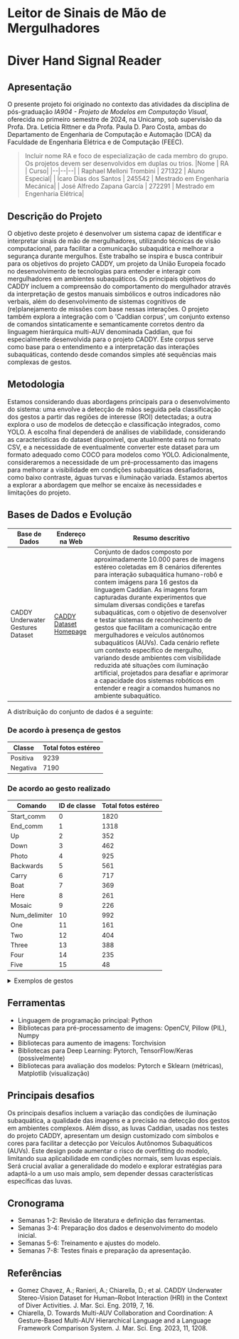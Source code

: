 # Leitor de Sinais de Mão de Mergulhadores
# Diver Hand Signal Reader

## Apresentação

O presente projeto foi originado no contexto das atividades da disciplina de pós-graduação *IA904 - Projeto de Modelos em Computação Visual*, oferecida no primeiro semestre de 2024, na Unicamp, sob supervisão da Profa. Dra. Leticia Rittner e da Profa. Paula D. Paro Costa, ambas do Departamento de Engenharia de Computação e Automação (DCA) da Faculdade de Engenharia Elétrica e de Computação (FEEC).

> Incluir nome RA e foco de especialização de cada membro do grupo. Os projetos devem ser desenvolvidos em duplas ou trios.
> |Nome  | RA | Curso|
> |--|--|--|
> | Raphael Melloni Trombini  | 271322 | Aluno Especial|
> | Ícaro Dias dos Santos   | 245542  | Mestrado em Engenharia Mecánica|
> | José Alfredo Zapana García  | 272291 | Mestrado em Engenharia Elétrica|

## Descrição do Projeto
O objetivo deste projeto é desenvolver um sistema capaz de identificar e interpretar sinais de mão de mergulhadores, utilizando técnicas de visão computacional, para facilitar a comunicação subaquática e melhorar a segurança durante mergulhos. Este trabalho se inspira e busca contribuir para os objetivos do projeto CADDY, um projeto da União Europeia focado no desenvolvimento de tecnologias para entender e interagir com mergulhadores em ambientes subaquáticos. Os principais objetivos do CADDY incluem a compreensão do comportamento do mergulhador através da interpretação de gestos manuais simbólicos e outros indicadores não verbais, além do desenvolvimento de sistemas cognitivos de (re)planejamento de missões com base nessas interações. O projeto também explora a integração com o 'Caddian corpus', um conjunto extenso de comandos sintaticamente e semanticamente corretos dentro da linguagem hierárquica multi-AUV denominada Caddian, que foi especialmente desenvolvida para o projeto CADDY. Este corpus serve como base para o entendimento e a interpretação das interações subaquáticas, contendo desde comandos simples até sequências mais complexas de gestos.

## Metodologia
Estamos considerando duas abordagens principais para o desenvolvimento do sistema: uma envolve a detecção de mãos seguida pela classificação dos gestos a partir das regiões de interesse (ROI) detectadas; a outra explora o uso de modelos de detecção e classificação integrados, como YOLO. A escolha final dependerá de análises de viabilidade, considerando as características do dataset disponível, que atualmente está no formato CSV, e a necessidade de eventualmente converter este dataset para um formato adequado como COCO para modelos como YOLO. Adicionalmente, consideraremos a necessidade de um pré-processamento das imagens para melhorar a visibilidade em condições subaquáticas desafiadoras, como baixo contraste, águas turvas e iluminação variada. Estamos abertos a explorar a abordagem que melhor se encaixe às necessidades e limitações do projeto.

## Bases de Dados e Evolução
Base de Dados | Endereço na Web | Resumo descritivo
----- | ----- | -----
CADDY Underwater Gestures Dataset | [CADDY Dataset Homepage](http://www.caddian.eu//CADDY-Underwater-Gestures-Dataset.html) | Conjunto de dados composto por aproximadamente 10.000 pares de imagens estéreo coletadas em 8 cenários diferentes para interação subaquática humano-robô e contem imágens para 16 gestos da linguagem Caddian. As imagens foram capturadas durante experimentos que simulam diversas condições e tarefas subaquáticas, com o objetivo de desenvolver e testar sistemas de reconhecimento de gestos que facilitam a comunicação entre mergulhadores e veículos autônomos subaquáticos (AUVs). Cada cenário reflete um contexto específico de mergulho, variando desde ambientes com visibilidade reduzida até situações com iluminação artificial, projetados para desafiar e aprimorar a capacidade dos sistemas robóticos em entender e reagir a comandos humanos no ambiente subaquático.

A distribuição do conjunto de dados é a seguinte:

### De acordo à presença de gestos

|  Classe  | Total fotos estéreo |
|----------|---------------------|
| Positiva |       9239          |
| Negativa |       7190          |

### De acordo ao gesto realizado

| Comando         | ID de classe | Total fotos estéreo |
|-----------------|--------------|---------------------|
| Start_comm      | 0            | 1820     		   |
| End_comm        | 1            | 1318     		   |
| Up              | 2    		 | 352      		   |
| Down            | 3    		 | 462      		   |
| Photo           | 4    		 | 925     			   |
| Backwards       | 5    		 | 561     			   |
| Carry           | 6   		 | 717     			   |
| Boat            | 7    		 | 369     			   |
| Here            | 8    		 | 261     			   |
| Mosaic          | 9  		     | 226     			   |
| Num_delimiter   | 10   		 | 992     			   |
| One             | 11   		 | 161     			   |
| Two             | 12   		 | 404      		   |
| Three           | 13   		 | 388      		   |
| Four            | 14   		 | 235     			   |
| Five            | 15   		 | 48       		   |

<details>
<summary title="Click to Expand/Collapse">Exemplos de gestos</summary>

| Comando            | Exemplo               | Comando            | Exemplo               |
|-------------------------|-------------------------|-------------------------|-------------------------|
| Start_comm | ![Image 1](./data/raw/brodarski-C/true_positives/raw/brodarski-C_00637_left.jpg) | End_comm | ![Image 2](./data/raw/biograd-A/true_positives/raw/biograd-A_00571_left.jpg) |
| Up | ![Image 3](./data/raw/genova-A/true_positives/raw/genova-A_02906_left.jpg) | Down | ![Image 4](./data/raw/genova-A/true_positives/raw/genova-A_01058_left.jpg) |
| Photo | ![Image 5](./data/raw/genova-A/true_positives/raw/genova-A_01540_left.jpg) | Backwards | ![Image 6](./data/raw//biograd-C/true_positives/raw/biograd-C_01587_left.jpg) |
| Carry | ![Image 7](./data/raw/genova-A/true_positives/raw/genova-A_01132_left.jpg) | Boat | ![Image 8](./data/raw/biograd-A/true_positives/raw/biograd-A_01004_left.jpg) |
| Here | ![Image 9](./data/raw/brodarski-C/true_positives/raw/brodarski-C_00487_left.jpg) | Mosaic | ![Image 10](./data/raw/biograd-C/true_positives/raw/biograd-C_00820_left.jpg) |
| Num_delimiter | ![Image 11](./data/raw/biograd-A/true_positives/raw/biograd-A_00564_left.jpg) | One | ![Image 12](./data/raw/biograd-B/true_positives/raw/biograd-B_00429_left.jpg) |
| Two | ![Image 13](./data/raw/brodarski-D/true_positives/raw/brodarski-D_00087_left.jpg) | Three | ![Image 14](./data/raw/genova-A/true_positives/raw/genova-A_02156_left.jpg) |
| Four | ![Image 15](./data/raw/biograd-C/true_positives/raw/biograd-C_00844_left.jpg) | Five | ![Image 16](./data/raw/biograd-A/true_positives/raw/biograd-A_00106_left.jpg) |
</details>

## Ferramentas
- Linguagem de programação principal: Python 
- Bibliotecas para pré-processamento de imagens: OpenCV, Pillow (PIL), Numpy
- Bibliotecas para aumento de imagens: Torchvision
- Bibliotecas para Deep Learning: Pytorch, TensorFlow/Keras (possivelmente)
- Bibliotecas para avaliação dos modelos: Pytorch e Sklearn (métricas), Matplotlib (visualização)

## Principais desafios
Os principais desafios incluem a variação das condições de iluminação subaquática, a qualidade das imagens e a precisão na detecção dos gestos em ambientes complexos. Além disso, as luvas Caddian, usadas nos testes do projeto CADDY, apresentam um design customizado com símbolos e cores para facilitar a detecção por Veículos Autônomos Subaquáticos (AUVs). Este design pode aumentar o risco de overfitting do modelo, limitando sua aplicabilidade em condições normais, sem luvas especiais. Será crucial avaliar a generalidade do modelo e explorar estratégias para adaptá-lo a um uso mais amplo, sem depender dessas características específicas das luvas. 

## Cronograma
- Semanas 1-2: Revisão de literatura e definição das ferramentas.
- Semanas 3-4: Preparação dos dados e desenvolvimento do modelo inicial.
- Semanas 5-6: Treinamento e ajustes do modelo.
- Semanas 7-8: Testes finais e preparação da apresentação.

## Referências
- Gomez Chavez, A.; Ranieri, A.; Chiarella, D.; et al. CADDY Underwater Stereo-Vision Dataset for Human–Robot Interaction (HRI) in the Context of Diver Activities. J. Mar. Sci. Eng. 2019, 7, 16.
- Chiarella, D. Towards Multi-AUV Collaboration and Coordination: A Gesture-Based Multi-AUV Hierarchical Language and a Language Framework Comparison System. J. Mar. Sci. Eng. 2023, 11, 1208.

